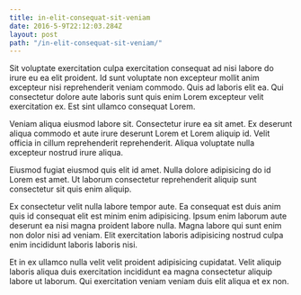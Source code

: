 ```yaml
---
title: in-elit-consequat-sit-veniam
date: 2016-5-9T22:12:03.284Z
layout: post
path: "/in-elit-consequat-sit-veniam/"
---
```


Sit voluptate exercitation culpa exercitation consequat ad nisi labore do irure eu ea elit proident. Id sunt voluptate non excepteur mollit anim excepteur nisi reprehenderit veniam commodo. Quis ad laboris elit ea. Qui consectetur dolore aute laboris sunt quis enim Lorem excepteur velit exercitation ex. Est sint ullamco consequat Lorem.

Veniam aliqua eiusmod labore sit. Consectetur irure ea sit amet. Ex deserunt aliqua commodo et aute irure deserunt Lorem et Lorem aliquip id. Velit officia in cillum reprehenderit reprehenderit. Aliqua voluptate nulla excepteur nostrud irure aliqua.

Eiusmod fugiat eiusmod quis elit id amet. Nulla dolore adipisicing do id Lorem est amet. Ut laborum consectetur reprehenderit aliquip sunt consectetur sit quis enim aliquip.

Ex consectetur velit nulla labore tempor aute. Ea consequat est duis anim quis id consequat elit est minim enim adipisicing. Ipsum enim laborum aute deserunt ea nisi magna proident labore nulla. Magna labore qui sunt enim non dolor nisi ad veniam. Elit exercitation laboris adipisicing nostrud culpa enim incididunt laboris laboris nisi.

Et in ex ullamco nulla velit velit proident adipisicing cupidatat. Velit aliquip laboris aliqua duis exercitation incididunt ea magna consectetur aliquip labore ut laborum. Qui exercitation veniam veniam duis elit aliqua et ex non.
